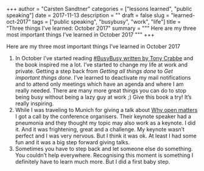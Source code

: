 +++
author = "Carsten Sandtner"
categories = ["lessons learned", "public speaking"]
date = 2017-11-13
description = ""
draft = false
slug = "learned-oct-2017"
tags = ["public speaking", "busybusy", "work", "life"]
title = "Three things I’ve learned: October 2017"
summary = """
Here are my three most important things I’ve learned in October 2017
"""
+++

Here are my three most important things I’ve learned in October 2017

1. In October I’ve started reading [#BusyBusy written by Tony Crabbe](https://www.amazon.de/BusyBusy-Stresse-dich-nicht-lebe/dp/3593507595/) and the book inspired me a lot. I’ve started to change my life at work and private. Getting a step back from _Getting all things done_ to _Get important things done_. I’ve learned to deactivate my mail notifications and to attend only meetings which have an agenda and where I am really needed. There are many more great things you can do to stop being busy without being a lazy guy at work ;) Give this book a try! It’s really inspiring.
2. While I was traveling to Munich for giving a talk about [Why open matters](https://casa-rock.de/talk/ijs_keynote-open-matters_2017/) I got a call by the conference organisers. Their keynote speaker had a pneumonia and they thought my topic may also work as a keynote. I did it. And it was frightening, great and a challenge. My keynote wasn’t perfect and I was very nervous. But I think it was ok. At least I had some fun and it was a big step forward giving talks.
3. Sometimes you have to step back and let someone else do something. You couldn’t help everywhere. Recognising this moment is something I definitely have to learn much more. But I did a first baby step.
